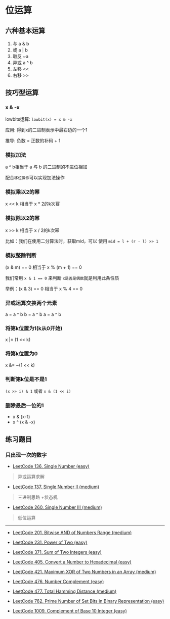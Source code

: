 # 位运算

## 六种基本运算

1. 与  a & b
2. 或 a | b
3. 取反 ~a
4. 异或 a ^ b
5. 左移 <<
6. 右移 >>

## 技巧型运算

### x & -x

lowbits运算: `lowbit(x) = x & -x`

应用: 得到x的二进制表示中最右边的一个1

推导: 负数 = 正数的补码 + 1

### 模拟加法

a ^ b相当于 a 与 b 的二进制的不进位相加

配合`移位操作`可以实现加法操作

### 模拟乘以2的幂

x << k 相当于 x * 2的k次幂

### 模拟除以2的幂

x >> k 相当于 x / 2的k次幂

比如：我们在使用二分算法时，获取mid，可以 使用 `mid = l + (r - l) >> 1`

### 模拟整除判断

(x & m) == 0 相当于 x % (m + 1) == 0

我们常用 `x & 1 == 0` 来判断 `x是否是偶数`就是利用此条性质

举例：(x & 3) == 0 相当于 x % 4 == 0

### 异或运算交换两个元素

a = a ^ b
b = a ^ b
a = a ^ b

### 将第k位置为1(k从0开始)

x |= (1 << k)

### 将第k位置为0

x &= ~(1 << k)

### 判断第k位是不是1

`(x >> i) & 1` 或者 `x & (1 << i)`

### 删除最后一位的1

- x & (x-1)
- x ^ (x & -x)

## 练习题目

### 只出现一次的数字

- [LeetCode 136. Single Number (easy)](https://github.com/muyids/leetcode/blob/master/algorithms/101-200/136.single-number.md)

> 异或运算求解

- [LeetCode 137. Single Number II (medium)](https://github.com/muyids/leetcode/blob/master/algorithms/101-200/137.single-number-ii.md)

> 三进制思路 +状态机

- [LeetCode 260. Single Number III (medium)](https://github.com/muyids/leetcode/blob/master/algorithms/201-300/260.single-number-iii.md)

> 低位运算

---

- [LeetCode 201. Bitwise AND of Numbers Range (medium)](https://github.com/muyids/leetcode/blob/master/algorithms/201-300/201.bitwise-and-of-numbers-range.md)

- [LeetCode 231. Power of Two (easy)](https://github.com/muyids/leetcode/blob/master/algorithms/201-300/231.power-of-two.md)

- [LeetCode 371. Sum of Two Integers (easy)](https://github.com/muyids/leetcode/blob/master/algorithms/301-400/371.sum-of-two-integers.md)


- [LeetCode 405. Convert a Number to Hexadecimal (easy)](https://github.com/muyids/leetcode/blob/master/algorithms/401-500/405.convert-a-number-to-hexadecimal.md)

- [LeetCode 421. Maximum XOR of Two Numbers in an Array (medium)](https://github.com/muyids/leetcode/blob/master/algorithms/401-500/421.maximum-xor-of-two-numbers-in-an-array.md)

- [LeetCode 476. Number Complement (easy)](https://github.com/muyids/leetcode/blob/master/algorithms/401-500/476.number-complement.md)

- [LeetCode 477. Total Hamming Distance (medium)](https://github.com/muyids/leetcode/blob/master/algorithms/401-500/477.total-hamming-distance.md)

- [LeetCode 762. Prime Number of Set Bits in Binary Representation (easy)](https://github.com/muyids/leetcode/blob/master/algorithms/701-800/762.prime-number-of-set-bits-in-binary-representation.md)

- [LeetCode 1009. Complement of Base 10 Integer (easy)](https://github.com/muyids/leetcode/blob/master/algorithms/1001-1100/1009.complement-of-base-10-integer.md)
